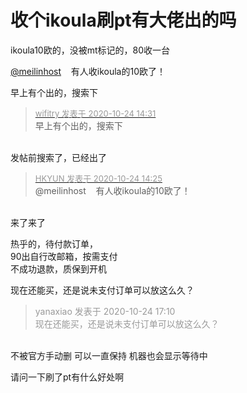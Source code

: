 # 收个ikoula刷pt有大佬出的吗


ikoula10欧的，没被mt标记的，80收一台<img src="static/image/smiley/default/lol.gif" smilieid="12" border="0" alt="" /> <img src="static/image/smiley/default/lol.gif" smilieid="12" border="0" alt="" /> <img src="static/image/smiley/default/lol.gif" smilieid="12" border="0" alt="" />

<a href="https://www.hostloc.com/home.php?mod=space&amp;uid=30818" target="_blank">@meilinhost</a>&nbsp; &nbsp; 有人收ikoula的10欧了！

早上有个出的，搜索下

<div class="quote"><blockquote><font size="2"><a href="https://www.hostloc.com/forum.php?mod=redirect&amp;goto=findpost&amp;pid=9345857&amp;ptid=757964" target="_blank"><font color="#999999">wifitry 发表于 2020-10-24 14:31</font></a></font><br />
早上有个出的，搜索下</blockquote></div><br />
发帖前搜索了，已经出了<img id="aimg_MXSwV" onclick="zoom(this, this.src, 0, 0, 0)" class="zoom" src="https://cdn.jsdelivr.net/gh/hishis/forum-master/public/images/patch.gif" onmouseover="img_onmouseoverfunc(this)" onload="thumbImg(this)" border="0" alt="" />

<div class="quote"><blockquote><font size="2"><a href="https://www.hostloc.com/forum.php?mod=redirect&amp;goto=findpost&amp;pid=9345822&amp;ptid=757964" target="_blank"><font color="#999999">HKYUN 发表于 2020-10-24 14:25</font></a></font><br />
@meilinhost&nbsp; &nbsp; 有人收ikoula的10欧了！</blockquote></div><br />
来了来了

热乎的，待付款订单，<br />
90出自行改邮箱，按需支付<br />
不成功退款，质保到开机<br />
<img id="aimg_Czhss" onclick="zoom(this, this.src, 0, 0, 0)" class="zoom" src="https://i.loli.net/2020/10/24/Ub6Gs3cxFAk2raZ.jpg" onmouseover="img_onmouseoverfunc(this)" onload="thumbImg(this)" border="0" alt="" />

现在还能买，还是说未支付订单可以放这么久？

<div class="quote"><blockquote><font color="#999999">yanaxiao 发表于 2020-10-24 17:10</font><br />
<font color="#999999">现在还能买，还是说未支付订单可以放这么久？</font></blockquote></div><br />
不被官方手动删 可以一直保持 机器也会显示等待中

请问一下刷了pt有什么好处啊
